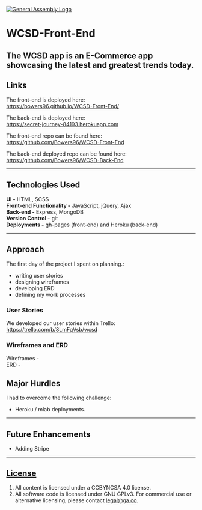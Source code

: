 [![General Assembly Logo](https://camo.githubusercontent.com/1a91b05b8f4d44b5bbfb83abac2b0996d8e26c92/687474703a2f2f692e696d6775722e636f6d2f6b6538555354712e706e67)](https://generalassemb.ly/education/web-development-immersive)

# WCSD-Front-End

The WCSD app is an E-Commerce app showcasing the latest and greatest trends today.
---

## Links

The front-end is deployed here:<br>
https://bowers96.github.io/WCSD-Front-End/

The back-end is deployed here:<br>
https://secret-journey-84193.herokuapp.com

The front-end repo can be found here:<br>
https://github.com/Bowers96/WCSD-Front-End

The back-end deployed repo can be found here:<br>
https://github.com/Bowers96/WCSD-Back-End

---

## Technologies Used
**UI -** HTML, SCSS<br>
**Front-end Functionality -** JavaScript, jQuery, Ajax <br>
**Back-end -** Express, MongoDB <br>
**Version Control -** git <br>
**Deployments -** gh-pages (front-end) and Heroku (back-end)

---

## Approach
The first day of the project I spent on planning.:
- writing user stories
- designing wireframes
- developing ERD
- defining my work processes

### User Stories
We developed our user stories within Trello:<br>
https://trello.com/b/8LmFqVsb/wcsd

### Wireframes and ERD
Wireframes -  <br>
ERD -

## Major Hurdles
I had to overcome the following challenge:
- Heroku / mlab deployments.

---

## Future Enhancements
- Adding Stripe


---

## [License](LICENSE)

1.  All content is licensed under a CC­BY­NC­SA 4.0 license.
1.  All software code is licensed under GNU GPLv3. For commercial use or
    alternative licensing, please contact legal@ga.co.
